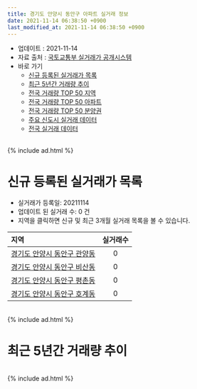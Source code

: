```yaml
---
title: 경기도 안양시 동안구 아파트 실거래 정보
date: 2021-11-14 06:38:50 +0900
last_modified_at: 2021-11-14 06:38:50 +0900
---
```


* 업데이트 : 2021-11-14
* 자료 출처 : [국토교통부 실거래가 공개시스템](http://rt.molit.go.kr)
* 바로 가기
    * [신규 등록된 실거래가 목록](#신규-등록된-실거래가-목록)
    * [최근 5년간 거래량 추이](#최근-5년간-거래량-추이)
    * [전국 거래량 TOP 50 지역](https://inasie.github.io/apt-trade-info/최근-3개월-전국에서-가장-거래가-많이-발생한-지역)
    * [전국 거래량 TOP 50 아파트](https://inasie.github.io/apt-trade-info/최근-3개월-전국에서-가장-거래가-많이-발생한-아파트)
    * [전국 거래량 TOP 50 분양권](https://inasie.github.io/apt-trade-info/최근-3개월-전국에서-가장-거래가-많이-발생한-분양권)
    * [주요 신도시 실거래 데이터](https://inasie.github.io/apt-trade-info/주요-신도시)
    * [전국 실거래 데이터](https://inasie.github.io/apt-trade-info/전국)

<br>
{% include ad.html %}
<br>

# 신규 등록된 실거래가 목록
* 실거래가 등록일: 20211114
* 업데이트 된 실거래 수: 0 건
* 지역을 클릭하면 신규 및 최근 3개월 실거래 목록을 볼 수 있습니다.


|지역|실거래수|
|:---|:---:|
|[경기도 안양시 동안구 관양동](https://inasie.github.io/apt-trade-info/경기도-안양시-동안구-관양동)|0|
|[경기도 안양시 동안구 비산동](https://inasie.github.io/apt-trade-info/경기도-안양시-동안구-비산동)|0|
|[경기도 안양시 동안구 평촌동](https://inasie.github.io/apt-trade-info/경기도-안양시-동안구-평촌동)|0|
|[경기도 안양시 동안구 호계동](https://inasie.github.io/apt-trade-info/경기도-안양시-동안구-호계동)|0|


<br>
{% include ad.html %}
<br>

# 최근 5년간 거래량 추이


<div style="width:100%;">
    <canvas id="deal_progress" height="200"></canvas>
</div>

<script>
new Chart(document.getElementById("deal_progress"), {
    type: 'line',
    data: {
        labels: ['201611','201612','201701','201702','201703','201704','201705','201706','201707','201708','201709','201710','201711','201712','201801','201802','201803','201804','201805','201806','201807','201808','201809','201810','201811','201812','201901','201902','201903','201904','201905','201906','201907','201908','201909','201910','201911','201912','202001','202002','202003','202004','202005','202006','202007','202008','202009','202010','202011','202012','202101','202102','202103','202104','202105','202106','202107','202108','202109','202110','202111'],
        datasets: [{
            label: '매매',
            pointRadius: 1,
            data: [441, 329, 277, 436, 630, 646, 794, 837, 979, 607, 633, 440, 391, 384, 703, 661, 619, 337, 353, 450, 486, 1515, 647, 298, 143, 210, 292, 185, 212, 183, 274, 370, 467, 434, 425, 757, 961, 942, 758, 1238, 472, 357, 493, 1259, 841, 423, 337, 405, 743, 838, 509, 351, 318, 628, 724, 426, 353, 211, 159, 69, 4],
            borderColor: "rgba(255, 201, 14, 1)",
            backgroundColor: "rgba(255, 201, 14, 0.5)",
            fill: false,
            lineTension: 0
        },{
            label: '전월세',
            pointRadius: 1,
            data: [744, 845, 797, 917, 866, 643, 633, 694, 716, 667, 655, 515, 575, 592, 708, 644, 812, 584, 561, 623, 547, 599, 645, 630, 480, 512, 595, 535, 478, 486, 500, 580, 601, 595, 506, 730, 548, 627, 673, 677, 601, 542, 527, 568, 592, 464, 446, 458, 457, 586, 719, 549, 756, 1271, 1127, 771, 657, 593, 438, 460, 70],
            borderColor: "rgba(0, 141, 185, 1)",
            backgroundColor: "rgba(0, 141, 185, 0.5)",
            fill: false,
            lineTension: 0
        }
        ]
    },
    options: {
        responsive: true,
        title: {
            display: false
        },
        tooltips: {
            mode: 'index',
            intersect: false
        },
        hover: {
            mode: 'nearest',
            intersect: true
        },
        scales: {
            xAxes: [{
                display: true,
                scaleLabel: {
                    display: true,
                    labelString: '년/월'
                }
            }],
            yAxes: [{
                display: true,
                ticks: {
                    suggestedMin: 0,
                },
                scaleLabel: {
                    display: true,
                    labelString: '실거래 수'
                }
            }]
        }
    }
});

</script>


<br>
{% include ad.html %}
<br>


